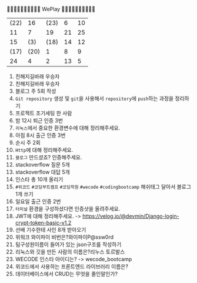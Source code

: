 👏🏻👏🏻👏🏻👏🏻👏🏻 WePlay 👏🏻👏🏻👏🏻👏🏻👏🏻

<table>
<tbody>
<tr>
    <td>(22)</td>
    <td>16</td>
    <td>(23)</td>
    <td>6</td>
    <td>10</td>
</tr>
<tr>
    <td>11</td>
    <td>7</td>
    <td>19</td>
    <td>21</td>
    <td>25</td>
</tr>
<tr>
    <td>15</td>
    <td>(3)</td>
    <td>(18)</td>
    <td>14</td>
    <td>12</td>
</tr>
<tr>
    <td>(17)</td>
    <td>(20)</td>
    <td>1</td>
    <td>8</td>
    <td>9</td>
</tr>
<tr>
    <td>24</td>
    <td>4</td>
    <td>2</td>
    <td>13</td>
    <td>5</td>
</tr>
</tbody>
</table>

1. 친해지길바래 우승자
2. 친해지길바래 우승자
3. 블로그 주 5회 작성
4. `Git repository` 생성 및 `git`을 사용해서 `repository`에 `push`하는 과정을 정리하기
5. 프로젝트 초기세팅 한 사람
6. 밤 12시 퇴근 인증 3번
7. `리눅스`에서 중요한 환경변수에 대해 정리해주세요.
8. 아침 8시 출근 인증 3번
9. 순시 주 2회
10. `Http`에 대해 정리해주세요.
11. `블로그` 만드셨죠? 인증해주세요.
12. stackoverflow 질문 5개
13. stackoverflow 대답 5개
14. 인스타 총 10개 올리기
15. `#위코드` `#코딩부트캠프` `#코딩학원` `#wecode` `#codingbootcamp` 해쉬태그 달아서 블로그 1개 쓰기
16. 일요일 출근 인증 2번
17. `터미널` 환경을 구성하셨다면 인증샷을 올려주세요.
18. JWT에 대해 정리해주세요. -> https://velog.io/@devmin/Django-login-crypt-token-basic-v1.2
19. 선배 기수한테 사인 8개 받아오기
20. 위워크 와이파이 비번은?와이파이P@ssw0rd
21. 팀구성원이름이 들어가 있는 json구조를 작성하기
22. 리눅스와 깃을 만든 사람의 이름은?리누스 토르발스
23. WECODE 인스타 아이디는? -> wecode_bootcamp
24. 위코드에서 사용하는 프론트엔드 라이브러리 이름은?
25. 데이터베이스에서 CRUD는 무엇을 줄인말인가?

